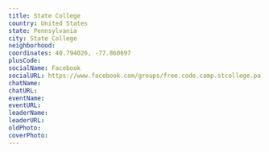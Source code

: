 ```yaml
---
title: State College
country: United States
state: Pennsylvania
city: State College
neighborhood: 
coordinates: 40.794026, -77.860697
plusCode:
socialName: Facebook
socialURL: https://www.facebook.com/groups/free.code.camp.stcollege.pa
chatName:
chatURL:
eventName:
eventURL:
leaderName:
leaderURL:
oldPhoto: 
coverPhoto:
---
```

